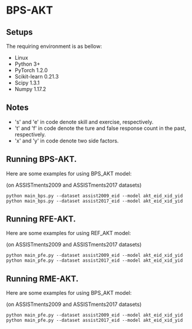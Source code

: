# BPS-AKT

## Setups
The requiring environment is as bellow:  

- Linux 
- Python 3+
- PyTorch 1.2.0 
- Scikit-learn 0.21.3
- Scipy 1.3.1
- Numpy 1.17.2

## Notes

- 's' and 'e' in code denote skill and exercise, respectively.
- 't' and 'f' in code denote the ture and false response count in the past, respectively.
- 'x' and 'y' in code denote two side factors.

## Running BPS-AKT.
Here are some examples for using BPS_AKT model:

(on ASSISTments2009 and ASSISTments2017 datasets)
```
python main_bps.py --dataset assist2009_eid --model akt_eid_xid_yid
python main_bps.py --dataset assist2017_eid --model akt_eid_xid_yid
```

## Running RFE-AKT.
Here are some examples for using REF_AKT model:

(on ASSISTments2009 and ASSISTments2017 datasets)
```
python main_pfe.py --dataset assist2009_eid --model akt_eid_xid_yid
python main_pfe.py --dataset assist2017_eid --model akt_eid_xid_yid
```
## Running RME-AKT.
Here are some examples for using BPS_AKT model:

(on ASSISTments2009 and ASSISTments2017 datasets)
```
python main_pfe.py --dataset assist2009_eid --model akt_eid_xid_yid
python main_pfe.py --dataset assist2017_eid --model akt_eid_xid_yid
```
